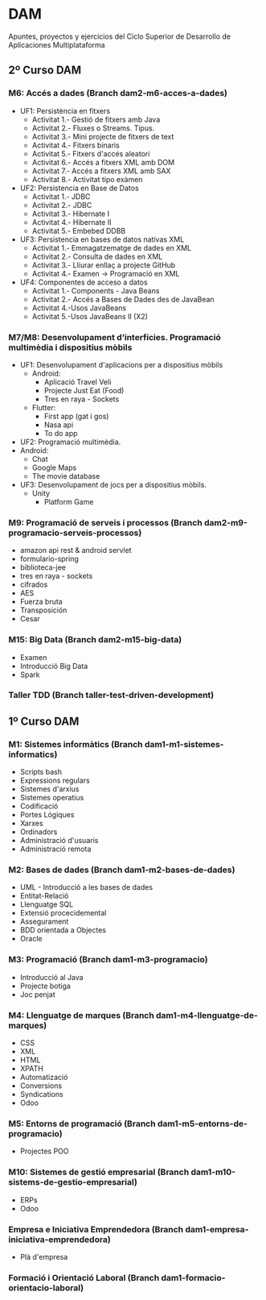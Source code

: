 # DAM
Apuntes, proyectos y ejercicios del Ciclo Superior de Desarrollo de Aplicaciones Multiplataforma

## 2º Curso DAM

### M6: Accés a dades (Branch dam2-m6-acces-a-dades)
  - UF1: Persistència en fitxers
    - Activitat 1.- Gestió de fitxers amb Java
    - Activitat 2.- Fluxes o Streams. Tipus.
    - Activitat 3.- Mini projecte de fitxers de text
    - Activitat 4.- Fitxers binaris
    - Activitat 5.- Fitxers d'accés aleatori
    - Activitat 6.- Accés a fitxers XML amb DOM
    - Activitat 7.- Accés a fitxers XML amb SAX
    - Activitat 8.- Activitat tipo exàmen
  - UF2: Persistencia en Base de Datos
    - Activitat 1.- JDBC
    - Activitat 2.- JDBC
    - Activitat 3.- Hibernate I
    - Activitat 4.- Hibernate II
    - Activitat 5.- Embebed DDBB 
  - UF3: Persistencia en bases de datos nativas XML
    - Activitat 1.- Emmagatzematge de dades en XML
    - Activitat 2.- Consulta de dades en XML
    - Activitat 3.- Lliurar enllaç a projecte GitHub
    - Activitat 4.- Examen -> Programació en XML
  - UF4: Componentes de acceso a datos
    - Activitat 1.- Components - Java Beans
    - Activitat 2.- Accés a Bases de Dades des de JavaBean
    - Activitat 4.-Usos JavaBeans
    - Activitat 5.-Usos JavaBeans II (X2)
    
### M7/M8: Desenvolupament d’interfícies. Programació multimèdia i dispositius mòbils
- UF1: Desenvolupament d'aplicacions per a dispositius mòbils
  - Android:
    -  Aplicació Travel Veli
    -  Projecte Just Eat (Food)
    -  Tres en raya - Sockets
  - Flutter:
    - First app (gat i gos)
    - Nasa api 
    - To do app
-  UF2: Programació multimèdia.
  - Android:
    - Chat
    - Google Maps
    - The movie database 
- UF3: Desenvolupament de jocs per a dispositius mòbils.
  - Unity
    - Platform Game
    
### M9: Programació de serveis i processos (Branch dam2-m9-programacio-serveis-processos)
-   amazon api rest & android servlet
-   formulario-spring
-   biblioteca-jee
-   tres en raya - sockets
-   cifrados
  - AES
  - Fuerza bruta
  - Transposición
  - Cesar 

### M15: Big Data (Branch dam2-m15-big-data)
  - Examen
  - Introducció Big Data
  - Spark

### Taller TDD (Branch taller-test-driven-development)

## 1º Curso DAM

### M1: Sistemes informàtics (Branch dam1-m1-sistemes-informatics)
  - Scripts bash
  - Expressions regulars
  - Sistemes d'arxius
  - Sistemes operatius
  - Codificació
  - Portes Lógiques
  - Xarxes
  - Ordinadors
  - Administració d'usuaris
  - Administració remota

### M2: Bases de dades (Branch dam1-m2-bases-de-dades)
  - UML - Introducció a les bases de dades
  - Entitat-Relació 
  - Llenguatge SQL
  - Extensió procecidemental
  - Assegurament
  - BDD orientada a Objectes
  - Oracle
  
### M3: Programació (Branch dam1-m3-programacio)
  - Introducció al Java
  - Projecte botiga
  - Joc penjat

### M4: Llenguatge de marques (Branch dam1-m4-llenguatge-de-marques)
  - CSS
  - XML
  - HTML
  - XPATH
  - Automatizació
  - Conversions
  - Syndications
  - Odoo
  
### M5: Entorns de programació (Branch dam1-m5-entorns-de-programacio)
  - Projectes POO
  
### M10: Sistemes de gestió empresarial (Branch dam1-m10-sistems-de-gestio-empresarial)
  - ERPs
  - Odoo
  
### Empresa e Iniciativa Emprendedora (Branch dam1-empresa-iniciativa-emprendedora)
  - Plà d'empresa
  
### Formació i Orientació Laboral (Branch dam1-formacio-orientacio-laboral)
